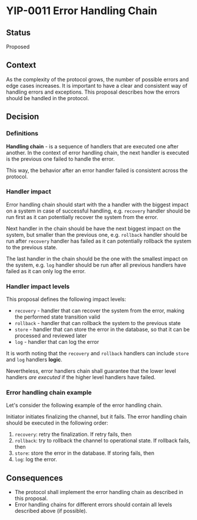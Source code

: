 # YIP-0011 Error Handling Chain

## Status

Proposed

## Context

As the complexity of the protocol grows, the number of possible errors and edge cases increases. It is important to have a clear and consistent way of handling errors and exceptions.
This proposal describes how the errors should be handled in the protocol.

## Decision

### Definitions

**Handling chain** - is a sequence of handlers that are executed one after another. In the context of error handling chain, the next handler is executed is the previous one failed to handle the error.

This way, the behavior after an error handler failed is consistent across the protocol.

### Handler impact

Error handling chain should start with the a handler with the biggest impact on a system in case of successful handling, e.g. `recovery` handler should be run first as it can potentially recover the system from the error.

Next handler in the chain should be have the next biggest impact on the system, but smaller than the previous one, e.g. `rollback` handler should be run after `recovery` handler has failed as it can potentially rollback the system to the previous state.

The last handler in the chain should be the one with the smallest impact on the system, e.g. `log` handler should be run after all previous handlers have failed as it can only log the error.

### Handler impact levels

This proposal defines the following impact levels:

- `recovery` - handler that can recover the system from the error, making the performed state transition valid
- `rollback` - handler that can rollback the system to the previous state
- `store` - handler that can store the error in the database, so that it can be processed and reviewed later
- `log` - handler that can log the error

It is worth noting that the `recovery` and `rollback` handlers can include `store` and `log` handlers **logic**.

Nevertheless, error handlers chain shall guarantee that the lower level handlers _are executed_ if the higher level handlers have failed.

### Error handling chain example

Let's consider the following example of the error handling chain.

Initiator initiates finalizing the channel, but it fails. The error handling chain should be executed in the following order:

1. `recovery`: retry the finalization. If retry fails, then
2. `rollback`: try to rollback the channel to operational state. If rollback fails, then
3. `store`: store the error in the database. If storing fails, then
4. `log`: log the error.

## Consequences

- The protocol shall implement the error handling chain as described in this proposal.
- Error handling chains for different errors should contain all levels described above (if possible).
